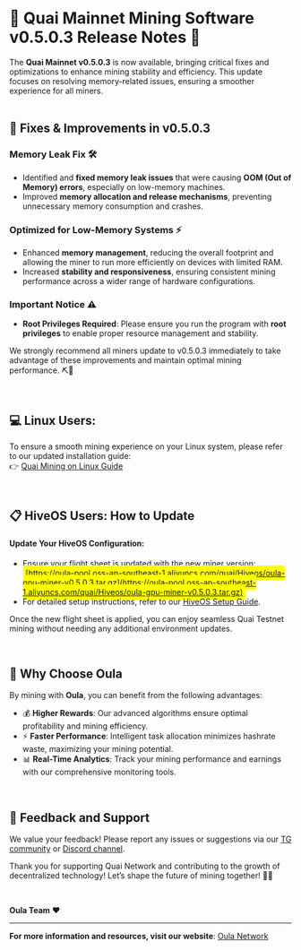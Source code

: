# 🚀 Quai Mainnet Mining Software v0.5.0.3 Release Notes 🎉  

The **Quai Mainnet v0.5.0.3** is now available, bringing critical fixes and optimizations to enhance mining stability and efficiency. This update focuses on resolving memory-related issues, ensuring a smoother experience for all miners.  
<br>

## 🔧 **Fixes & Improvements in v0.5.0.3**  

### **Memory Leak Fix** 🛠️  
- Identified and **fixed memory leak issues** that were causing **OOM (Out of Memory) errors**, especially on low-memory machines.  
- Improved **memory allocation and release mechanisms**, preventing unnecessary memory consumption and crashes.  

### **Optimized for Low-Memory Systems** ⚡  
- Enhanced **memory management**, reducing the overall footprint and allowing the miner to run more efficiently on devices with limited RAM.  
- Increased **stability and responsiveness**, ensuring consistent mining performance across a wider range of hardware configurations.  

### **Important Notice** ⚠️  
- **Root Privileges Required**: Please ensure you run the program with **root privileges** to enable proper resource management and stability.  

We strongly recommend all miners update to v0.5.0.3 immediately to take advantage of these improvements and maintain optimal mining performance. ⛏️💪  

<br>

## 💻 **Linux Users:**
To ensure a smooth mining experience on your Linux system, please refer to our updated installation guide:  
👉 [Quai Mining on Linux Guide](https://oula-faq.gitbook.io/zh/en/mining-tutorial/quai-linux)

<br>

## 📋 **HiveOS Users: How to Update**

#### Update Your HiveOS Configuration:
- Ensure your flight sheet is updated with the new miner version:
<span style="background-color: yellow; padding: 5px;">[https://oula-pool.oss-ap-southeast-1.aliyuncs.com/quai/Hiveos/oula-gpu-miner-v0.5.0.3.tar.gz](https://oula-pool.oss-ap-southeast-1.aliyuncs.com/quai/Hiveos/oula-gpu-miner-v0.5.0.3.tar.gz)</span>
- For detailed setup instructions, refer to our [HiveOS Setup Guide](https://oula-faq.gitbook.io/zh/en/mining-tutorial/quai-hiveos).

Once the new flight sheet is applied, you can enjoy seamless Quai Testnet mining without needing any additional environment updates.

<br>

## 🌟 **Why Choose Oula**
By mining with **Oula**, you can benefit from the following advantages:
- 💰 **Higher Rewards**: Our advanced algorithms ensure optimal profitability and mining efficiency.
- ⚡ **Faster Performance**: Intelligent task allocation minimizes hashrate waste, maximizing your mining potential.
- 📊 **Real-Time Analytics**: Track your mining performance and earnings with our comprehensive monitoring tools.

<br>

## 📢 **Feedback and Support**
We value your feedback! Please report any issues or suggestions via our [TG community](https://t.me/oulacommunity/1) or [Discord channel](https://discord.gg/kVpam5Wh).

Thank you for supporting Quai Network and contributing to the growth of decentralized technology!
Let’s shape the future of mining together! 💪💎

<br>

**Oula Team** ❤️

---  
**For more information and resources, visit our website**: [Oula Network](https://oula.network)  

